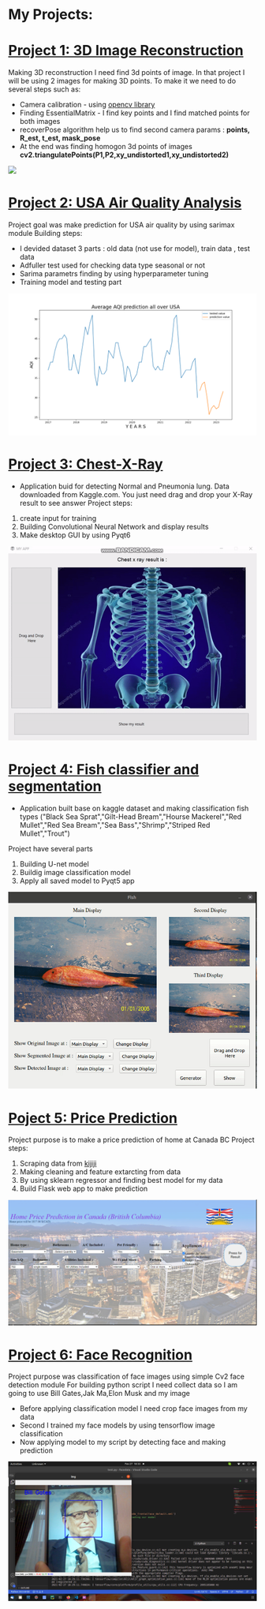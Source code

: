 # My Projects:

# [Project 1: 3D Image Reconstruction](https://github.com/tural327/3d-image-reconstruction)
Making 3D reconstruction I need find 3d points of image. In that project I will be using 2 images for making 3D points. To make it we need to do several steps such as:
* Camera calibration -  using [opencv library](https://docs.opencv.org/3.4.15/dc/dbb/tutorial_py_calibration.html)
* Finding EssentialMatrix - I find key points and I find matched points for both images
* recoverPose algorithm help us to find second camera params : **points, R_est, t_est, mask_pose**
* At the end was finding homogon 3d points of images **cv2.triangulatePoints(P1,P2,xy_undistorted1,xy_undistorted2)**

![](imgaes/photo_result.gif)

# [Project 2: USA Air Quality Analysis](https://github.com/tural327/US_Air_Quality_Analysis)

Project goal was make prediction for USA air quality by using sarimax module
Building steps:
* I devided dataset 3 parts : old data (not use for model), train data , test data
* Adfuller test used for checking data type seasonal or not
* Sarima parametrs finding by using hyperparameter tuning
* Training model and testing part

![](/imgaes/forecast_upcoming.png)

# [Project 3: Chest-X-Ray](https://github.com/tural327/Chest-X-Ray-with-app)

* Application buid for detecting Normal and Pneumonia lung. Data downloaded from Kaggle.com. You just need drag and drop your X-Ray result to see answer 
Project steps:
1. create input for training
2. Building Convolutional Neural Network and display results
3. Make desktop GUI by using Pyqt6

![](imgaes/res_app.gif)


# [Project 4: Fish classifier and segmentation](https://github.com/tural327/Fish_classifier_desk_app)
* Application built base on kaggle dataset and making classification fish types ("Black Sea Sprat","Gilt-Head Bream","Hourse Mackerel","Red Mullet","Red Sea Bream","Sea Bass","Shrimp","Striped Red Mullet","Trout")

Project have several parts 
1. Building U-net model
2. Buildig image classification model
3. Apply all saved model to Pyqt5 app


![](imgaes/end_res.gif)

# [Poject 5: Price Prediction](https://github.com/tural327/price_pred_full_project)
 Project purpose is to make a price prediction of home at Canada BC
 Project steps:
 1. Scraping data from [kijiji](https://www.kijiji.ca/)
 2. Making cleaning and feature extarcting from data
 3. By using sklearn regressor and finding best model for my data
 4. Build Flask web app to make prediction
 
![](/imgaes/result.PNG)


# [Project 6: Face Recognition](https://github.com/tural327/face_recognition)
Project purpose was classification of face images using simple Cv2 face detection module 
For building python script I need collect data so I am going to use Bill Gates,Jak Ma,Elon Musk and my image
* Before applying classification model I need crop face images from my data
* Second I trained my face models by using tensorflow image classification
* Now applying model to my script by detecting face and making prediction

![](/imgaes/test2.png)

